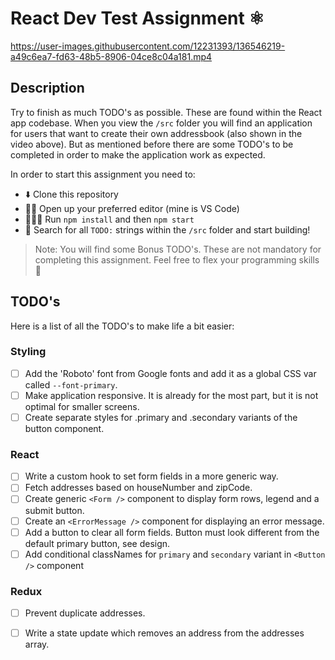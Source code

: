 # React Dev Test Assignment ⚛️

https://user-images.githubusercontent.com/12231393/136546219-a49c6ea7-fd63-48b5-8906-04ce8c04a181.mp4

## Description
Try to finish as much TODO's as possible. These are found within the React app codebase. When you view the `/src` folder you will find an application for users that want to create their own addressbook (also shown in the video above). But as mentioned before there are some TODO's to be completed in order to make the application work as expected.

In order to start this assignment you need to:
- ⬇️ Clone this repository
- 👨‍💻 Open up your preferred editor (mine is VS Code)
- 🏃🏻‍♂️ Run `npm install` and then `npm start`
- 🔎  Search for all `TODO:` strings within the `/src` folder and start building!

> Note: You will find some Bonus TODO's. These are not mandatory for completing this assignment. Feel free to flex your programming skills 💪

## TODO's 
Here is a list of all the TODO's to make life a bit easier:

### Styling
- [ ] Add the 'Roboto' font from Google fonts and add it as a global CSS var called `--font-primary`.
- [ ] Make application responsive. It is already for the most part, but it is not optimal for smaller screens.
- [ ] Create separate styles for .primary and .secondary variants of the button component.

### React
- [ ] Write a custom hook to set form fields in a more generic way.
- [ ] Fetch addresses based on houseNumber and zipCode.
- [ ] Create generic `<Form />` component to display form rows, legend and a submit button.
- [ ] Create an `<ErrorMessage />` component for displaying an error message.
- [ ] Add a button to clear all form fields. Button must look different from the default primary button, see design.
- [ ] Add conditional classNames for `primary` and `secondary` variant in `<Button />` component

### Redux
- [ ] Prevent duplicate addresses.
- [ ] Write a state update which removes an address from the addresses array.




